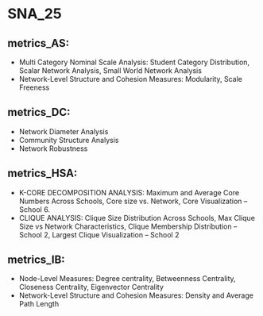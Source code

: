 # SNA_25

## metrics_AS:
- Multi Category Nominal Scale Analysis: Student Category Distribution, Scalar Network Analysis, Small World Network Analysis
- Network-Level Structure and Cohesion Measures: Modularity, Scale Freeness

## metrics_DC:
- Network Diameter Analysis
- Community Structure Analysis
- Network Robustness

## metrics_HSA:
- K-CORE DECOMPOSITION ANALYSIS: Maximum and Average Core Numbers Across Schools, Core size vs. Network, Core Visualization – School 6.
- CLIQUE ANALYSIS: Clique Size Distribution Across Schools, Max Clique Size vs Network Characteristics, Clique Membership Distribution – School 2, Largest Clique Visualization – School 2

## metrics_IB:
- Node-Level Measures: Degree centrality, Betweenness Centrality, Closeness Centrality, Eigenvector Centrality
- Network-Level Structure and Cohesion Measures: Density and	Average Path Length
